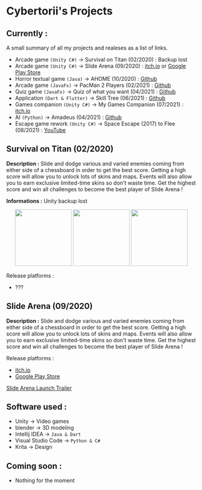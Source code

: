 # Cybertorii's Projects
## Currently :
A small summary of all my projects and realeses as a list of links.
- Arcade game `(Unity C#)` -> Survival on Titan (02/2020) : Backup lost
- Arcade game `(Unity C#)` -> Slide Arena (09/2020) : [itch.io](https://cybertorii.itch.io/slide-arena) or [Google Play Store](https://play.google.com/store/apps/details?id=com.CyberTorii.SlideArena)
- Horror textual game `(Java)` -> AHOME (10/2020) : [Github](https://github.com/CyberTorii/AHOME)
- Arcade game `(JavaFx)` -> PacMan 2 Players (02/2021) : [Github](https://github.com/CyberTorii/PACMAN-2-PLAYERS)
- Quiz game `(JavaFx)` -> Quiz of what you want (04/2021) : [Github](https://github.com/CyberTorii/Quiz-of-what-you-want)
- Application `(Dart & Flutter)` -> Skill Tree (06/2021) : [Github](https://github.com/CyberTorii/Skill-Tree)
- Games companion `(Unity C#)` -> My Games Companion (07/2021) : [itch.io](https://cybertorii.itch.io/my-games-companion)
- AI `(Python)` -> Amadeus (04/2021) : [Github](https://github.com/CyberTorii/Amadeus)
- Escape game rework `(Unity C#)` -> Space Escape (2017) to Flee (08/2021) : [YouTube](https://youtu.be/4gkywrKIdNM)


## Survival on Titan (02/2020)
**Description :** 
Slide and dodge various and varied enemies coming from either side of a chessboard in order to get the best score. Getting a high score will allow you to unlock lots of skins and maps. Events will also allow you to earn exclusive limited-time skins so don't waste time. Get the highest score and win all challenges to become the best player of Slide Arena !

**Informations :** 
Unity backup lost

<p align="center">
   <img src="https://user-images.githubusercontent.com/73184884/143929214-868fa305-d3c9-4e43-a185-5df624f0d403.png" width="150" height="150"/>
  <img src="https://user-images.githubusercontent.com/73184884/143930575-a307850b-1957-4ae0-8ccf-ead73b264447.jpg" height="150"/>
  <img src="https://user-images.githubusercontent.com/73184884/143930570-52f2afb5-4ed4-4afa-9ee8-2b942d3053c0.jpg" height="150"/>
</p>

Release platforms :
- ???

## Slide Arena (09/2020)
**Description :** 
Slide and dodge various and varied enemies coming from either side of a chessboard in order to get the best score. Getting a high score will allow you to unlock lots of skins and maps. Events will also allow you to earn exclusive limited-time skins so don't waste time. Get the highest score and win all challenges to become the best player of Slide Arena !

Release platforms :
- [itch.io](https://cybertorii.itch.io/slide-arena)
- [Google Play Store](https://play.google.com/store/apps/details?id=com.CyberTorii.SlideArena)

[Slide Arena Launch Trailer](https://user-images.githubusercontent.com/73184884/143921524-3c249e3d-aa8a-4702-9447-2dee0bfbd0f9.mp4)

## Software used :
- Unity -> Video games
- blender -> 3D modeling
- Intellij IDEA -> `Java & Dart`
- Visual Studio Code -> `Python & C#`
- Krita -> Design

## Coming soon :
- Nothing for the moment

